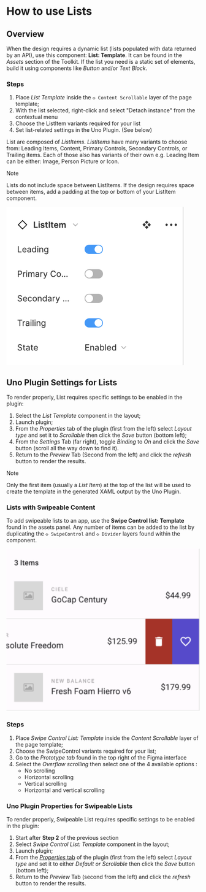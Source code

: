 # How to use Lists

## Overview

When the design requires a dynamic list (lists populated with data returned by an API), use this component: **List: Template**. It can be found in the *Assets* section of the Toolkit. If the list you need is a static set of elements, build it using components like *Button* and/or *Text Block*.

### Steps

1. Place *List Template* inside the `◇ Content Scrollable` layer of the page template;
2. With the list selected, right-click and select "Detach instance" from the contextual menu 
3. Choose the ListItem variants required for your list
4. Set list-related settings in the Uno Plugin. (See below)

List are composed of *ListItems*. *ListItems* have many variants to choose from: Leading Items, Content, Primary Controls, Secondary Controls, or Trailing items. Each of those also has variants of their own e.g. Leading Item can be either: Image, Person Picture or Icon.
>[!NOTE]
>Lists do not include space between ListItems. If the design requires space between items, add a padding at the top or bottom of your ListItem component.


![ListItem Variants.png](assets/lists-variants.png)

## Uno Plugin Settings for Lists

To render properly, List requires specific settings to be enabled in the plugin:

1. Select the *List Template* component in the layout;
2. Launch plugin;
3. From the *Properties* tab of the plugin (first from the left) select *Layout type* and set it to *Scrollable* then click the *Save* button (bottom left);
4. From the *Settings* Tab (far right), toggle *Binding* to *On* and click the *Save* button (scroll all the way down to find it).
5. Return to the *Preview* Tab (Second from the left) and click the *refresh* button to render the results.


>[!NOTE]
>Only the first item (usually a *List Item*) at the top of the list will be used to create the template in the generated XAML output by the Uno Plugin.

### Lists with Swipeable Content

To add swipeable lists to an app, use the **Swipe Control list: Template** found in the assets panel. Any number of items can be added to the list by duplicating the `◇ SwipeControl` and `◇ Divider` layers found within the component.

![](assets/lists-swipeable.png)

### Steps

1. Place *Swipe Control List: Template* inside the *Content Scrollable* layer of the page template;
2. Choose the SwipeControl variants required for your list;
3. Go to the *Prototype tab* found in the top right of the Figma interface
4. Select the *Overflow scrolling* then select one of the 4 available options :
   - No scrolling
   - Horizontal scrolling
   - Vertical scrolling
   - Horizontal and vertical scrolling

### Uno Plugin Properties for Swipeable Lists

To render properly, Swipeable List requires specific settings to be enabled in the plugin:

1. Start after **Step 2** of the previous section
2. Select *Swipe Control List: Template* component in the layout;
3. Launch plugin;
4. From the [*Properties* tab](../developers/properties-tab.md) of the plugin (first from the left) select *Layout type* and set it to either *Default or Scrollable* then click the *Save* button (bottom left);
5. Return to the *Preview* Tab (second from the left) and click the *refresh* button to render the results.
